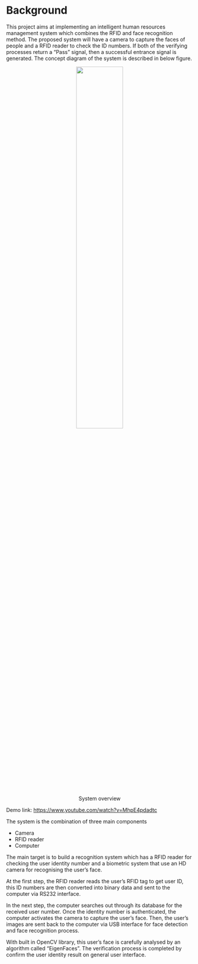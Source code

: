 # Background
This project aims at implementing an intelligent human resources management system which combines the RFID and face recognition method. The proposed system will have a camera to capture the faces of people and a RFID reader to check the ID numbers. If both of the verifying processes return a “Pass” signal, then a successful entrance signal is generated. The concept diagram of the system is described in below figure.

<p align="center">
    <image src="./images/system_overview.png" width="50%">
    <div align="center">System overview</div>
</p>

Demo link: https://www.youtube.com/watch?v=MhpE4pdadtc

The system is the combination of three main components
* Camera
* RFID reader
* Computer


The main target is to build a recognition system which has a RFID reader for checking the user identity number and a biometric system that use an HD camera for recognising the user’s face. 

At the first step, the RFID reader reads the user’s RFID tag to get user ID, this ID numbers are then converted into binary data and sent to the computer via RS232 interface. 

In the next step, the computer searches out through its database for the received user number. Once the identity number is authenticated, the computer activates the camera to capture the user’s face. Then, the user’s images are sent back to the computer via USB interface for face detection and face recognition process. 

With built in OpenCV library, this user’s face is carefully analysed by an algorithm called “EigenFaces”. The verification process is completed by confirm the user identity result on general user interface.
